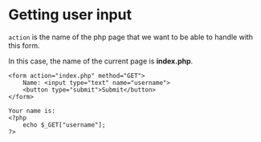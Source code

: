 # Getting user input

<code>action</code> is the name of the php page that we want to be able to handle with this form.

In this case, the name of the current page is **index.php**.

    <form action="index.php" method="GET">
        Name: <input type="text" name="username">
        <button type="submit">Submit</button>
    </form>

    Your name is:
    <?php
        echo $_GET["username"];
    ?>